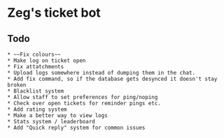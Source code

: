 # Zeg's ticket bot

## Todo

    * ~~Fix colours~~
    * Make log on ticket open
    * Fix attatchments
    * Upload logs somewhere instead of dumping them in the chat.
    * Add fix command, so if the database gets desynced it doesn't stay broken
    * Blacklist system
    * Allow staff to set preferences for ping/noping
    * Check over open tickets for reminder pings etc.
    * Add rating system
    * Make a better way to view logs
    * Stats system / leaderboard
    * Add "Quick reply" system for common issues
